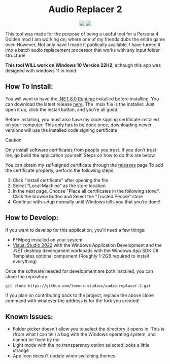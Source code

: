 <h1 align="center">Audio Replacer 2</h1>
<p align="center">
  <img src="https://img.shields.io/badge/c%23-%23239120.svg?style=for-the-badge&logo=csharp&logoColor=white">
  <img src="https://img.shields.io/badge/.NET-5C2D91?style=for-the-badge&logo=.net&logoColor=white">
</p>
This tool was made for the purpose of being a useful tool for a Persona 4 Golden mod I am working on; where one of my friends dubs the entire game over. However, Not only have I made it publically available, I have turned it into a batch audio replacement processor that works with any input folder structure!

**This tool WILL work on Windows 10 Version 22H2**, although this app was designed with windows 11 in mind

## How To Install:
You will want to have the [.NET 8.0 Runtime](https://dotnet.microsoft.com/en-us/download/dotnet/thank-you/runtime-8.0.11-windows-x64-installer) installed before installing.
You can download the latest release [here](https://github.com/lemons-studios/audio-replacer-2/releases/latest). The .msix file is the installer. Just open it up, click the install button, and you're all good!

Before installing, you must also have my code signing certificate installed on your computer. This only has to be done once, downloading newer versions will use the installed code signing certificate
> [!CAUTION]
> Only install software certificates from people you trust. If you don't trust me, go build the application yourself. Steps on how to do this are below

You can obtain my self-signed certificate through the [releases](https://github.com/lemons-studios/audio-replacer-2/releases/latest) page
To add the certificate properly, perform the following steps:
1. Click "Install certificate" after opening the file
2. Select "Local Machine" as the store location
3. In the next page, Choose "Place all certificates in the following store:". Click the browse button and Select the "Trusted People" store
4. Continue with setup normally until Windows tells you that you're done!

## How to Develop:
If you want to develop for this application, you'll need a few things:
- FFMpeg installed on your system
- [Visual Studio 2022](https://visualstudio.microsoft.com/vs/) with the Windows Application Development and the .NET desktop development workloads with the Windows App SDK C# Templates optional component (Roughly 1-2GB required to install everything)

Once the software needed for development are both installed, you can clone the repository:
```sh
git clone https://github.com/lemons-studios/audio-replacer-2.git
```
If you plan on contributing back to the project, replace the above clone command with whatever the address is for the fork you created!


## Known Issues:
- Folder picker doesn't allow you to select the directory it opens in. This is (from what I can tell) a bug with the Windows operating system, and cannot be fixed by me
- Light mode with the no transparency option selected looks a little strange
- App Icon doesn't update when switching themes
